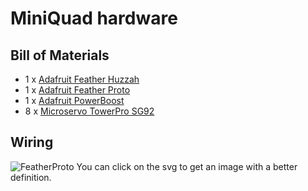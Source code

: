 # MiniQuad hardware

## Bill of Materials
- 1 x [Adafruit Feather Huzzah](https://www.adafruit.com/product/2821) 
- 1 x [Adafruit Feather Proto](https://www.adafruit.com/product/2884)
- 1 x [Adafruit PowerBoost](https://www.adafruit.com/product/2030)
- 8 x [Microservo TowerPro SG92](https://www.adafruit.com/product/169)

## Wiring
![FeatherProto](https://raw.githubusercontent.com/wibauxl/MiniQuad/tree/master/hardware/FeatherProto.svg)
You can click on the svg to get an image with a better definition.
